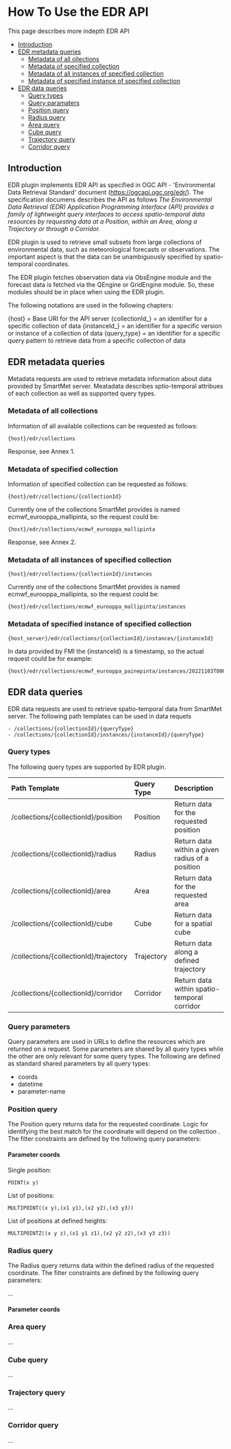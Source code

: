 
# How To Use the EDR API <!-- omit in toc -->

This page describes more indepth EDR API

- [Introduction](#introduction)
- [EDR metadata queries](#edr-metadata-queries)
  - [Metadata of all ollections](#metadata-of-all-collections)
  - [Metadata of specified collection](#metadata-of-specified-collection)
  - [Metadata of all instances of specified collection](#metadata-of-all-instances-of-specified-collection)
  - [Metadata of specified instance of specified collection](#metadata-of-specified-instance-of-specified-collection)
- [EDR data queries](edr-data-queries)
  - [Query types](query-types)
  - [Query paramaters](query-parameters)
  - [Position query](position-query)
  - [Radius query](radius-query)
  - [Area query](area-query)
  - [Cube query](cube-query)
  - [Trajectory query](trajectory-query)
  - [Corridor query](corridor-query)

## Introduction

EDR plugin implements EDR API as specified in OGC API - 'Environmental Data Retrieval Standard' document (https://ogcapi.ogc.org/edr/). The specification documens describes the API as follows *The Environmental Data Retrieval (EDR) Application Programming Interface (API) provides a family of lightweight query interfaces to access spatio-temporal data resources by requesting data at a Position, within an Area, along a Trajectory or through a Corridor.*

EDR plugin is used to retrieve small subsets from large collections of environmental data, such as meteorological forecasts or observations. The important aspect is that the data can be unambiguously specified by spatio-temporal coordinates.

The EDR plugin fetches observation data via ObsEngine module and the forecast data is fetched via the QEngine or GridEngine module. So, these modules should be in place when using the EDR plugin.

The following notations are used in the following chapters:

{host} = Base URI for the API server
{collectionId_} = an identifier for a specific collection of data
{instanceId_} = an identifier for a specific version or instance of a collection of data
{query_type} = an identifier for a specific query pattern to retrieve data from a specific collection of data

## EDR metadata queries

Metadata requests are used to retrieve metadata information about data provided by SmartMet server. Meatadata describes sptio-temporal attribues of each collection as well as supported query types.


### Metadata of all collections

Information of all available collections can be requested as follows:

```
{host}/edr/collections
```

Response, see Annex 1.

### Metadata of specified collection

Information of specified collection can be requested as follows:

```
{host}/edr/collections/{collectionId}
```
Currently one of the collections SmartMet provides is named ecmwf_eurooppa_mallipinta, so the request could be:

```
{host}/edr/collections/ecmwf_eurooppa_mallipinta
```
Response, see Annex 2.

### Metadata of all instances of specified collection

```
{host}/edr/collections/{collectionId}/instances
```

Currently one of the collections SmartMet provides is named ecmwf_eurooppa_mallipinta, so the request could be:

```
{host}/edr/collections/ecmwf_eurooppa_mallipinta/instances
```

### Metadata of specified instance of specified collection

```
{host_server}/edr/collections/{collectionId}/instances/{instanceId}
```
In data provided by FMI the {instanceId} is a timestamp, so the actual request could be for example:

```
{host}/edr/collections/ecmwf_eurooppa_painepinta/instances/20221103T000000
```

## EDR data queries

EDR data requests are used to retrieve spatio-temporal data from SmartMet server. The following path templates can be used in data requets

```
- /collections/{collectionId}/{queryType}
- /collections/{collectionId}/instances/{instanceId}/{queryType}
```

### Query types

The following query types are supported by EDR plugin.

| Path Template | Query Type | Description     |
| :---        |    :----   |          :--- |
| /collections/{collectionId}/position      | Position       | Return data for the requested position   |
| /collections/{collectionId}/radius      | Radius       | Return data within a given radius of a position   |
| /collections/{collectionId}/area      | Area       | Return data for the requested area   |
| /collections/{collectionId}/cube      | Cube       | Return data for a spatial cube   |
| /collections/{collectionId}/trajectory      | Trajectory       | Return data along a defined trajectory   |
| /collections/{collectionId}/corridor      | Corridor       | Return data within spatio-temporal corridor   |

### Query parameters

Query parameters are used in URLs to define the resources which are returned on a request. Some parameters are shared by all query types while the other are only relevant for some query types. The following are defined as standard shared parameters by all query types:

- coords
- datetime
- parameter-name

### Position query

The Position query returns data for the requested coordinate. Logic for identifying the best match for the coordinate will depend on
the collection . The filter constraints are defined by the following query parameters:

#### Parameter coords

Single  position:

```
POINT(x y)
```

List of positions:

```
MULTIPOINT((x y),(x1 y1),(x2 y2),(x3 y3))
```

List of positions at defined heights:

```
MULTIPOINTZ((x y z),(x1 y1 z1),(x2 y2 z2),(x3 y3 z3))
```

### Radius query

The Radius query returns data within the defined radius of the requested coordinate. The filter constraints are defined by the
following query parameters:

...

#### Parameter coords

### Area query

...

### Cube query

...

### Trajectory query

...

### Corridor query

...

